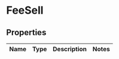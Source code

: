 
# FeeSell

## Properties
Name | Type | Description | Notes
------------ | ------------- | ------------- | -------------



